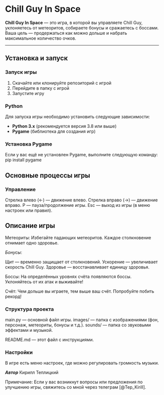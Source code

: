 # **Chill Guy In Space**

**Chill Guy In Space** — это игра, в которой вы управляете Chill Guy, уклоняетесь от метеоритов, собираете бонусы и сражаетесь с боссами. Ваша цель — продержаться как можно дольше и набрать максимальное количество очков.

---

## **Установка и запуск**

### **Запуск игры**
1. Скачайте или клонируйте репозиторий с игрой
2. Перейдите в папку с игрой
3. Запустите игру

### **Python**
Для запуска игры необходимо установить следующие зависимости:
- **Python 3.x** (рекомендуется версия 3.8 или выше)
- **Pygame** (библиотека для создания игр)

### **Установка Pygame**
Если у вас ещё не установлен Pygame, выполните следующую команду:
pip install pygame

## **Основные процессы игры**

### **Управление**
Стрелка влево (←) — движение влево.
Стрелка вправо (→) — движение вправо.
P — пауза/продолжение игры.
Esc — выход из игры (в меню настроек или правил).

## **Описание игры**
Метеориты: Избегайте падающих метеоритов. Каждое столкновение отнимает одно здоровье.

*Бонусы*:

Щит — временно защищает от столкновений.
Ускорение — увеличивает скорость Chill Guy.
Здоровье — восстанавливает единицу здоровья.

Боссы: На определённых уровнях счёта появляются боссы. Уклоняйтесь от их атак и выживайте!

Счёт: Чем дольше вы играете, тем выше ваш счёт. Попробуйте побить рекорд!

### **Структура проекта**

main.py — основной файл игры.
images/ — папка с изображениями (фон, персонаж, метеориты, бонусы и т.д.).
sounds/ — папка со звуковыми эффектами и музыкой.

README.md — этот файл с инструкциями.

### **Настройки**

В игре есть меню настроек, где можно регулировать громкость музыки.

***Автор***
Кирилл Теплицкий

Примечание:
Если у вас возникнут вопросы или предложения по улучшению игры, свяжитесь со мной через телеграм [@Tep_Kirill].